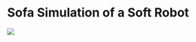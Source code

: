 # Sofa Simulation of a Soft Robot  


![](https://github.com/maxpolzin/mx-sofa-sim/blob/main/videos/mx-sim-r60-0002.gif)
